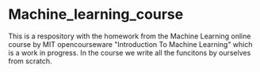 # Machine_learning_course
This is a respository with the homework from the Machine Learning online course by MIT opencourseware "Introduction To Machine Learning" which is a work in progress.
In the course we write all the funcitons by ourselves from scratch.
